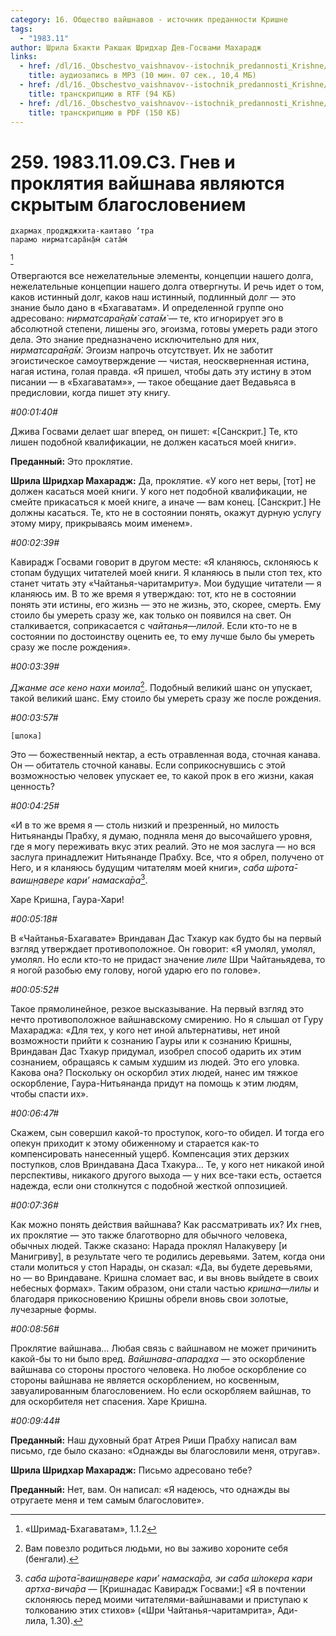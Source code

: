 ```yaml
---
category: 16. Общество вайшнавов - источник преданности Кришне
tags:
  - "1983.11"
author: Шрила Бхакти Ракшак Шридхар Дев-Госвами Махарадж
links:
  - href: /dl/16._Obschestvo_vaishnavov--istochnik_predannosti_Krishne/259_1983.11.09.C3_SridharMj_Gnev_i_prokljatija_vajshnava_javljajutsja_skrytym_blagosloveniem.mp3
    title: аудиозапись в MP3 (10 мин. 07 сек., 10,4 МБ)
  - href: /dl/16._Obschestvo_vaishnavov--istochnik_predannosti_Krishne/259_1983.11.09.C3_SridharMj_Gnev_i_prokljatija_vajshnava_javljajutsja_skrytym_blagosloveniem.rtf
    title: транскрипцию в RTF (94 КБ)
  - href: /dl/16._Obschestvo_vaishnavov--istochnik_predannosti_Krishne/259_1983.11.09.C3_SridharMj_Gnev_i_prokljatija_vajshnava_javljajutsja_skrytym_blagosloveniem.pdf
    title: транскрипцию в PDF (150 КБ)
---
```


# 259. 1983.11.09.C3. Гнев и проклятия вайшнава являются скрытым благословением

    дхармах̣ проджджхита-каитаво ‘тра
    парамо нирматсара̄н̣а̄м̇ сата̄м̇
[^_ftn1]

Отвергаются все нежелательные элементы, концепции нашего долга, нежелательные концепции нашего долга отвергнуты. И речь идет о том, каков истинный долг, каков наш истинный, подлинный долг — это знание было дано в «Бхагаватам». И определенной группе оно адресовано: *нирматсара̄н̣а̄м̇ сата̄м̇* — те, кто игнорирует эго в абсолютной степени, лишены эго, эгоизма, готовы умереть ради этого дела. Это знание предназначено исключительно для них, *нирматсара̄н̣а̄м̇*. Эгоизм напрочь отсутствует. Их не заботит эгоистическое самоутверждение — чистая, неоскверненная истина, нагая истина, голая правда. «Я пришел, чтобы дать эту истину в этом писании — в «Бхагаватам»», — такое обещание дает Ведавьяса в предисловии, когда пишет эту книгу.

*#00:01:40#*

Джива Госвами делает шаг вперед, он пишет: «[Санскрит.] Те, кто лишен подобной квалификации, не должен касаться моей книги».

**Преданный:** Это проклятие.

**Шрила Шридхар Махарадж:** Да, проклятие. «У кого нет веры, [тот] не должен касаться моей книги. У кого нет подобной квалификации, не смейте прикасаться к моей книге, а иначе — вам конец. [Санскрит.] Не должны касаться. Те, кто не в состоянии понять, окажут дурную услугу этому миру, прикрываясь моим именем».

*#00:02:39#*

Кавирадж Госвами говорит в другом месте: «Я кланяюсь, склоняюсь к стопам будущих читателей моей книги. Я кланяюсь в пыли стоп тех, кто станет читать эту «Чайтанья-чаритамриту». Мои будущие читатели — я кланяюсь им. В то же время я утверждаю: тот, кто не в состоянии понять эти истины, его жизнь — это не жизнь, это, скорее, смерть. Ему стоило бы умереть сразу же, как только он появился на свет. Он сталкивается, соприкасается с *чайтанья*—*лилой*. Если кто-то не в состоянии по достоинству оценить ее, то ему лучше было бы умереть сразу же после рождения».

*#00:03:39#*

*Джанме асе кено нахи моила*[^_ftn2]. Подобный великий шанс он упускает, такой великий шанс. Ему стоило бы умереть сразу же после рождения.

*#00:03:57#*

    [шлока]

Это — божественный нектар, а есть отравленная вода, сточная канава. Он — обитатель сточной канавы. Если соприкоснувшись с этой возможностью человек упускает ее, то какой прок в его жизни, какая ценность?

*#00:04:25#*

«И в то же время я — столь низкий и презренный, но милость Нитьянанды Прабху, я думаю, подняла меня до высочайшего уровня, где я могу переживать вкус этих реалий. Это не моя заслуга — но вся заслуга принадлежит Нитьянанде Прабху. Все, что я обрел, получено от Него, и я кланяюсь будущим читателям моей книги», *саба ш́рота̄-ваиш̣н̣авере кари’ намаска̄ра*[^_ftn3].

Харе Кришна, Гаура-Хари!

*#00:05:18#*

В «Чайтанья-Бхагавате» Вриндаван Дас Тхакур как будто бы на первый взгляд утверждает противоположное. Он говорит: «Я умолял, умолял, умолял. Но если кто-то не придаст значение *лиле* Шри Чайтаньядева, то я ногой разобью ему голову, ногой ударю его по голове».

*#00:05:52#*

Такое прямолинейное, резкое высказывание. На первый взгляд это нечто противоположное вайшнавскому смирению. Но я слышал от Гуру Махараджа: «Для тех, у кого нет иной альтернативы, нет иной возможности прийти к сознанию Гауры или к сознанию Кришны, Вриндаван Дас Тхакур придумал, изобрел способ одарить их этим сознанием, обращаясь к самым худшим из людей. Это его уловка. Какова она? Поскольку он оскорбил этих людей, нанес им тяжкое оскорбление, Гаура-Нитьянанда придут на помощь к этим людям, чтобы спасти их».

*#00:06:47#*

Скажем, сын совершил какой-то проступок, кого-то обидел. И тогда его опекун приходит к этому обиженному и старается как-то компенсировать нанесенный ущерб. Компенсация этих дерзких поступков, слов Вриндавана Даса Тхакура… Те, у кого нет никакой иной перспективы, никакого другого выхода — у них все-таки есть, остается надежда, если они столкнутся с подобной жесткой оппозицией.

*#00:07:36#*

Как можно понять действия вайшнава? Как рассматривать их? Их гнев, их проклятие — это также благотворно для обычного человека, обычных людей. Также сказано: Нарада проклял Налакуверу [и Манигриву], в результате чего те родились деревьями. Затем, когда они стали молиться у стоп Нарады, он сказал: «Да, вы будете деревьями, но — во Вриндаване. Кришна сломает вас, и вы вновь выйдете в своих небесных формах». Таким образом, они стали частью *кришна*—*лилы* и благодаря прикосновению Кришны обрели вновь свои золотые, лучезарные формы.

*#00:08:56#*

Проклятие вайшнава… Любая связь с вайшнавом не может причинить какой-бы то ни было вред. *Вайшнава-апарадха* — это оскорбление вайшнава со стороны простого человека. Но любое оскорбление со стороны вайшнава не является оскорблением, но косвенным, завуалированным благословением. Но если оскорбляем вайшнав, то для оскорбителя нет спасения. Харе Кришна.

*#00:09:44#*

**Преданный:** Наш духовный брат Атрея Риши Прабху написал вам письмо, где было сказано: «Однажды вы благословили меня, отругав».

**Шрила Шридхар Махарадж:** Письмо адресовано тебе?

**Преданный:** Нет, вам. Он написал: «Я надеюсь, что однажды вы отругаете меня и тем самым благословите».



[^_ftn1]: «Шримад-Бхагаватам», 1.1.2

[^_ftn2]: Вам повезло родиться людьми, но вы заживо хороните себя (бенгали).

[^_ftn3]: *саба ш́рота̄-ваиш̣н̣авере кари’ намаска̄ра, эи саба ш́локера кари артха-вича̄ра* — [Кришнадас Кавирадж Госвами:] «Я в почтении склоняюсь перед моими читателями-вайшнавами и приступаю к толкованию этих стихов» («Шри Чайтанья-чаритамрита», Ади-лила, 1.30).

